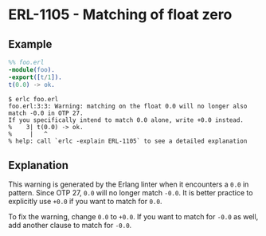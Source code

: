 # ERL-1105 - Matching of float zero

## Example

```erlang
%% foo.erl
-module(foo).
-export([t/1]).
t(0.0) -> ok.
```

```
$ erlc foo.erl
foo.erl:3:3: Warning: matching on the float 0.0 will no longer also match -0.0 in OTP 27.
If you specifically intend to match 0.0 alone, write +0.0 instead.
%    3| t(0.0) -> ok.
%     |   ^
% help: call `erlc -explain ERL-1105` to see a detailed explanation
```

## Explanation

This warning is generated by the Erlang linter when it encounters a `0.0`
in pattern. Since OTP 27, `0.0` will no longer match `-0.0`. It is better
practice to explicitly use `+0.0` if you want to match for `0.0`.

To fix the warning, change `0.0` to `+0.0`. If you want to match for `-0.0`
as well, add another clause to match for `-0.0`.
